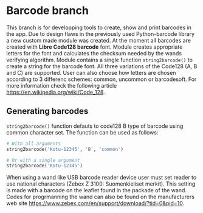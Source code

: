 # Barcode branch

This branch is for developping tools to create, show and print barcodes in the app. Due to design flaws in the previously used Python-barcode library a new custom made module was created. At the moment all barcodes are created with **Libre Code128 barcode** font. Module creates appropriate letters for the font and calculates the checksum needed by the wands verifying algorithm. Module contains a single function `string2barcode()` to create a string for the barcode font. All three variations of the Code128 (A, B and C) are supported. User can also choose how letters are chosen according to 3 differenc schemes: common, uncommon or barcodesoft. For more information check the following article https://en.wikipedia.org/wiki/Code_128. 

## Generating barcodes
`string2barcode()` function defauts to code128 B type of barcode using common character set.
The function can be used as follows:

```Python
# With all arguments
string2barcode('Kotu-12345', 'B', 'common')

# Or with a single argument
string2barcode('Kotu-12345')

```
When using a wand like USB barcode reader device user must set reader to use national characters (Zebex Z 3100: Suomenkieliset merkit). This setting is made with a barcode on the leaflet found in the packade of the wand. Codes for progrmanning the wand can also be found on the manufacturers web site https://www.zebex.com/en/support/download/?tid=0&pid=10.



